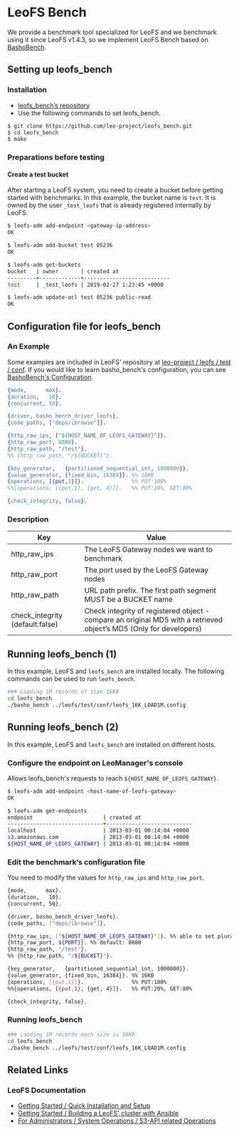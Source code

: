 # LeoFS Bench

We provide a benchmark tool specialized for LeoFS and we benchmark using it since LeoFS v1.4.3, so we implement LeoFS Bench based on [BashoBench](https://github.com/basho/basho_bench).

## Setting up leofs_bench
### Installation

* [leofs_bench’s repository](https://github.com/leo-project/leofs_bench)
* Use the following commands to set leofs_bench.


```bash
$ git clone https://github.com/leo-project/leofs_bench.git
$ cd leofs_bench
$ make
```

### Preparations before testing
#### Create a test bucket

After starting a LeoFS system, you need to create a bucket before getting started with benchmarks. In this example, the bucket name is `test`. It is owned by the user `_test_leofs` that is already registered internally by LeoFS.

```bash
$ leofs-adm add-endpoint <gateway-ip-address>
OK

$ leofs-adm add-bucket test 05236
OK

$ leofs-adm get-buckets
bucket   | owner       | created at
---------+-------------+---------------------------
test     | _test_leofs | 2019-02-27 1:23:45 +0000

$ leofs-adm update-acl test 05236 public-read
OK
```

## Configuration file for leofs_bench
### An Example

Some examples are included in LeoFS' repository at [leo-project / leofs / test / conf](https://github.com/leo-project/leofs/tree/master/test/conf). If you would like to learn basho_bench's configuration, you can see [BashoBench's Configuration](https://docs.basho.com/riak/kv/2.2.0/using/performance/benchmarking/#configuration).

```erlang
{mode,      max}.
{duration,   10}.
{concurrent, 50}.

{driver, basho_bench_driver_leofs}.
{code_paths, ["deps/ibrowse"]}.

{http_raw_ips, ["${HOST_NAME_OF_LEOFS_GATEWAY}"]}.
{http_raw_port, 8080}.
{http_raw_path, "/test"}.
%% {http_raw_path, "/${BUCKET}"}.

{key_generator,   {partitioned_sequential_int, 1000000}}.
{value_generator, {fixed_bin, 16384}}. %% 16KB
{operations, [{put,1}]}.               %% PUT:100%
%%{operations, [{put,1}, {get, 4}]}.   %% PUT:20%, GET:80%

{check_integrity, false}.
```

### Description

| Key                              | Value |
|----------------------------------|------------------------------------------------|
| http_raw_ips                     | The LeoFS Gateway nodes we want to benchmark   |
| http_raw_port                    | The port used by the LeoFS Gateway nodes       |
| http_raw_path                    | URL path prefix. The first path segment MUST be a BUCKET name |
| check_integrity (default:false)  | Check integrity of registered object - compare an original MD5 with a retrieved object’s MD5 (Only for developers)|


## Running leofs_bench (1)

In this example, LeoFS and `leofs_bench` are installed locally. The following commands can be used to run `leofs_bench`.

```bash
### Loading 1M records of size 16KB
cd leofs_bench
./basho_bench ../leofs/test/conf/leofs_16K_LOAD1M.config
```


## Running leofs_bench (2)

In this example, LeoFS and `leofs_bench` are installed on different hosts.

### Configure the endpoint on LeoManager's console

Allows leofs_bench's requests to reach `${HOST_NAME_OF_LEOFS_GATEWAY}`.

```bash
$ leofs-adm add-endpoint <host-name-of-leofs-gateway>
OK

$ leofs-adm get-endpoints
endpoint                      | created at
------------------------------+---------------------------
localhost                     | 2013-03-01 00:14:04 +0000
s3.amazonaws.com              | 2013-03-01 00:14:04 +0000
${HOST_NAME_OF_LEOFS_GATEWAY} | 2013-03-01 00:14:04 +0000
```


### Edit the benchmark’s configuration file

You need to modify the values for `http_raw_ips` and `http_raw_port`.

```bash
{mode,      max}.
{duration,   10}.
{concurrent, 50}.

{driver, basho_bench_driver_leofs}.
{code_paths, ["deps/ibrowse"]}.

{http_raw_ips, ["${HOST_NAME_OF_LEOFS_GATEWAY}"]}. %% able to set plural nodes
{http_raw_port, ${PORT}}. %% default: 8080
{http_raw_path, "/test"}.
%% {http_raw_path, "/${BUCKET}"}.

{key_generator,   {partitioned_sequential_int, 1000000}}.
{value_generator, {fixed_bin, 16384}}. %% 16KB
{operations, [{put,1}]}.               %% PUT:100%
%%{operations, [{put,1}, {get, 4}]}.   %% PUT:20%, GET:80%

{check_integrity, false}.
```

### Running leofs_bench

```bash
### Loading 1M records each size is 16KB
cd leofs_bench
./basho_bench ../leofs/test/conf/leofs_16K_LOAD1M.config
```

## Related Links
### LeoFS Documentation

- [Getting Started / Quick Installation and Setup](https://leo-project.net/leofs/docs/installation/quick/)
- [Getting Started / Building a LeoFS' cluster with Ansible](https://leo-project.net/leofs/docs/installation/cluster/)
- [For Administrators / System Operations / S3-API related Operations](https://leo-project.net/leofs/docs/admin/system_operations/s3/)
